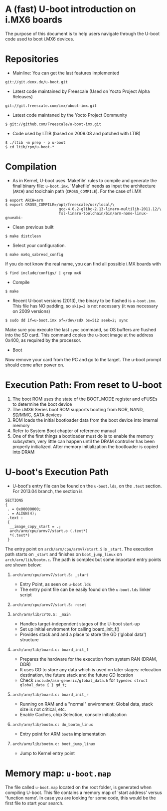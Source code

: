# A (fast) U-boot introduction on i.MX6 boards

The purpose of this document is to help users navigate through the U-boot code used to boot i.MX6 devices.

# Repositories

* Mainline: You can get the last features implemented 

~~~~
git://git.denx.de/u-boot.git
~~~~

* Latest code maintained by Freescale (Used on Yocto Project Alpha Releases)

~~~~
git://git.freescale.com/imx/uboot-imx.git
~~~~

* Latest code maintaned by the Yocto Project Community 

~~~~
$ git://github.com/Freescale/u-boot-imx.git
~~~~

* Code used by LTIB (based on 2009.08 and patched with LTIB)

~~~~{.bash}
$ ./ltib -m prep - p u-boot
$ cd ltib/rpm/u-boot-*
~~~~

# Compilation

* As in Kernel, U-boot uses 'Makefile' rules to compile and generate the final binary file: `u-boot.imx`. 'Makefile'
needs as input the architecture (`ARCH`) and toolchain path (`CROSS_COMPILE`). For the case of i.MX


~~~~{.bash}
$ export ARCH=arm
$ export CROSS_COMPILE=/opt/freescale/usr/local/\
                        gcc-4.6.2-glibc-2.13-linaro-multilib-2011.12/\
                        fsl-linaro-toolchain/bin/arm-none-linux-gnueabi- 
~~~~

* Clean previous built

~~~~{.bash}
$ make distclean
~~~~

* Select your configuration. 

~~~~{.bash}
$ make mx6q_sabresd_config
~~~~

If you do not know the real name, you can find all possible i.MX boards with

~~~~{.bash}
$ find include/configs/ | grep mx6
~~~~

* Compile

~~~~{.bash}
$ make
~~~~

* Recent U-boot versions (2013), the binary to be flashed is `u-boot.imx`. This file has NO
padding, so `skip=2` is not necessary (it was necessary on 2009 versions)

~~~~{.bash}
$ sudo dd if=u-boot.imx of=/dev/sdX bs=512 seek=2; sync
~~~~

Make sure you execute the last `sync` command, so OS buffers are flushed into the SD card. This command copies 
the u-boot image at the address 0x400, as required by the processor.

* Boot

Now remove your card from the PC and go to the target. The u-boot prompt should come after power on.

# Execution Path: From reset to U-boot

1. The boot ROM uses the state of the BOOT_MODE register and eFUSEs to determine the boot device
1. The i.MX6 Series boot ROM supports booting from NOR, NAND, SD/MMC, SATA devices
1. ROM loads the initial bootloader data from the boot device into internal memory
1. Refer to System Boot chapter of reference manual
1. One of the first things a bootloader must do is to enable the memory subsystem, 
   very little can happen until the DRAM controller has been properly initialized. After memory 
   initialization the bootloader is copied into DRAM

# U-boot's Execution Path

* U-boot's entry file can be found on the `u-boot.lds`, on the `.text` section. For 2013.04 branch, the section is


~~~~
SECTIONS
{
 . = 0x00000000;
 . = ALIGN(4);
 .text :
 {
  __image_copy_start = .;
  arch/arm/cpu/armv7/start.o (.text*)
  *(.text*)
 }
~~~~

The entry point on `arch/arm/cpu/armv7/start.S` is `_start`. The execution path starts on `_start` and finishes on
`boot_jump_linux` on `arch/arm/lib/bootm.c`. The path is complex but some important entry points are shown below:

1. `arch/arm/cpu/armv7/start.S: _start`
    + Entry Point, as seen on `u-boot.lds`
    + The entry point file can be easily found on the `u-boot.lds` linker script

1. `arch/arm/cpu/armv7/start.S: reset`

1. `arch/arm/lib/crt0.S: _main`
    + Handles target-independent stages of the U-boot start-up
    + Set up initial enviroment for calling board_init_f()
    + Provides stack and and a place to store the GD ('global data') structure

1. `arch/arm/lib/board.c: board_init_f`
    + Prepares the hardware for the execution from system RAN (DRAM, DDR)
    + It uses GD to store any data which is used on later stages: relocation
    destination, the future stack and the future GD location
    + Check `include/asm-generic/global_data.h` for `typedec struct global_data { } gd_t;`

1. `arch/arm/lib/board.c: board_init_r`
    + Running on RAM and a "normal" environment: Global data, stack size is not critical, etc.
    + Enable Caches, chip Selection, console initialization

1. `arch/arm/lib/bootm.c: do_bootm_linux`
    + Entry point for ARM `bootm` implementation

1. `arch/arm/lib/bootm.c: boot_jump_linux`
    + Jump to Kernel entry point


# Memory map: `u-boot.map`

The file called `u-boot.map` located on the root folder, is generated when compiling U-boot. 
This file contains a memory map of 'start address' versus 'function name'. In case you are looking for
some code, this would be the first file to start your search.
